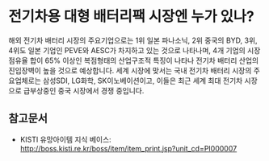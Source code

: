 # 전기차용 대형 배터리팩 시장엔 누가 있나?

해외 전기차 배터리 시장의 주요기업으로는 1위 일본 파나소닉, 2위 중국의 BYD, 3위, 4위도 일본 기업인 PEVE와 AESC가 차지하고 
있는 것으로 나타나며, 4개 기업의 시장점유율 합이 65% 이상인 복점형태의 산업구조적 특징이 나타나 전기차 배터리 산업의 
진입장벽이 높을 것으로 예상합니다.
세계 시장에 맞서는 국내 전기차 배터리 시장의 주요업체로는 삼성SDI, LG화학, SK이노베이션이고, 이들은 최근 세계 최대 
전기차 시장으로 급부상중인 중국 시장에서 경쟁 중입니다.  

## 참고문서
- KISTI 유망아이템 지식 베이스: http://boss.kisti.re.kr/boss/item/item_print.jsp?unit_cd=PI000007


 